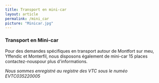 ```yaml
---
title: Transport en mini-car
layout: article
permalink: /mini_car
picture: "Minicar.jpg"
---
```


### Transport en Mini-car

Pour des demandes spécifiques en transport autour de Montfort sur meu, Yffendic et Monterfil, nous disposons également de mini-car 15 places contactez-nouspour plus d'informations.


*Nous sommes enregistré au registre des VTC sous le numéo EVTC035220005*


